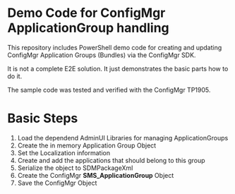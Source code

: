 # Demo Code for ConfigMgr ApplicationGroup handling
This repository includes PowerShell demo code for creating and updating ConfigMgr Application Groups (Bundles) via the ConfigMgr SDK.

It is not a complete E2E solution. It just demonstrates the basic parts how to do it.

The sample code was tested and verified with the ConfigMgr TP1905.

# Basic Steps
1. Load the dependend AdminUI Libraries for managing ApplicationGroups
2. Create the in memory Application Group Object
3. Set the Localization information
4. Create and add the applications that should belong to this group
5. Serialize the object to SDMPackageXml
6. Create the ConfigMgr **SMS_ApplicationGroup** Object
7. Save the ConfigMgr Object
